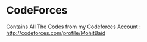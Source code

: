 # CodeForces
Contains All The Codes from my Codeforces Account : http://codeforces.com/profile/MohitBaid
